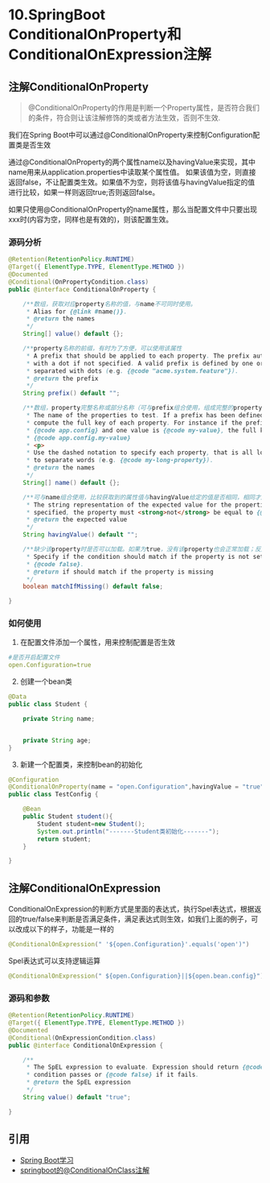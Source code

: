 # 10.SpringBoot ConditionalOnProperty和ConditionalOnExpression注解

## 注解ConditionalOnProperty

>@ConditionalOnProperty的作用是判断一个Property属性，是否符合我们的条件，符合则让该注解修饰的类或者方法生效，否则不生效.

我们在Spring Boot中可以通过@ConditionalOnProperty来控制Configuration配置类是否生效

通过@ConditionalOnProperty的两个属性name以及havingValue来实现，其中name用来从application.properties中读取某个属性值。
如果该值为空，则直接返回false，不让配置类生效。如果值不为空，则将该值与havingValue指定的值进行比较，如果一样则返回true;否则返回false。

如果只使用@ConditionalOnProperty的name属性，那么当配置文件中只要出现xxx时(内容为空，同样也是有效的)，则该配置生效。

### 源码分析
```java
@Retention(RetentionPolicy.RUNTIME)
@Target({ ElementType.TYPE, ElementType.METHOD })
@Documented
@Conditional(OnPropertyCondition.class)
public @interface ConditionalOnProperty {

	/**数组，获取对应property名称的值，与name不可同时使用。
	 * Alias for {@link #name()}.
	 * @return the names
	 */
	String[] value() default {};

	/**property名称的前缀，有时为了方便，可以使用该属性
	 * A prefix that should be applied to each property. The prefix automatically ends
	 * with a dot if not specified. A valid prefix is defined by one or more words
	 * separated with dots (e.g. {@code "acme.system.feature"}).
	 * @return the prefix
	 */
	String prefix() default "";

	/**数组，property完整名称或部分名称（可与prefix组合使用，组成完整的property名称），与value不可同时使用。
	 * The name of the properties to test. If a prefix has been defined, it is applied to
	 * compute the full key of each property. For instance if the prefix is
	 * {@code app.config} and one value is {@code my-value}, the full key would be
	 * {@code app.config.my-value}
	 * <p>
	 * Use the dashed notation to specify each property, that is all lower case with a "-"
	 * to separate words (e.g. {@code my-long-property}).
	 * @return the names
	 */
	String[] name() default {};

	/**可与name组合使用，比较获取到的属性值与havingValue给定的值是否相同，相同才加载配置。
	 * The string representation of the expected value for the properties. If not
	 * specified, the property must <strong>not</strong> be equal to {@code false}.
	 * @return the expected value
	 */
	String havingValue() default "";

	/**缺少该property时是否可以加载。如果为true，没有该property也会正常加载；反之报错
	 * Specify if the condition should match if the property is not set. Defaults to
	 * {@code false}.
	 * @return if should match if the property is missing
	 */
	boolean matchIfMissing() default false;

}
```

### 如何使用

1. 在配置文件添加一个属性，用来控制配置是否生效
```yaml
#是否开启配置文件
open.Configuration=true
```

2. 创建一个bean类
```java
@Data
public class Student {

    private String name;


    private String age;
}
```

3. 新建一个配置类，来控制bean的初始化
```java
@Configuration
@ConditionalOnProperty(name = "open.Configuration",havingValue = "true")
public class TestConfig {

    @Bean
    public Student student(){
        Student student=new Student();
        System.out.println("-------Student类初始化-------");
        return student;
    }

}
```


## 注解ConditionalOnExpression

ConditionalOnExpression的判断方式是里面的表达式，执行Spel表达式，根据返回的true/false来判断是否满足条件，满足表达式则生效，如我们上面的例子，可以改成以下的样子，功能是一样的

```java
@ConditionalOnExpression(" '${open.Configuration}'.equals('open')")

```

Spel表达式可以支持逻辑运算

```java
@ConditionalOnExpression(" ${open.Configuration}||${open.bean.config}")
```

### 源码和参数
```java
@Retention(RetentionPolicy.RUNTIME)
@Target({ ElementType.TYPE, ElementType.METHOD })
@Documented
@Conditional(OnExpressionCondition.class)
public @interface ConditionalOnExpression {

	/**
	 * The SpEL expression to evaluate. Expression should return {@code true} if the
	 * condition passes or {@code false} if it fails.
	 * @return the SpEL expression
	 */
	String value() default "true";

}
```

## 引用
- [Spring Boot学习](https://blog.csdn.net/qq_36551991/article/details/106961656)
- [springboot的@ConditionalOnClass注解](https://www.cnblogs.com/teach/p/16519087.html)
